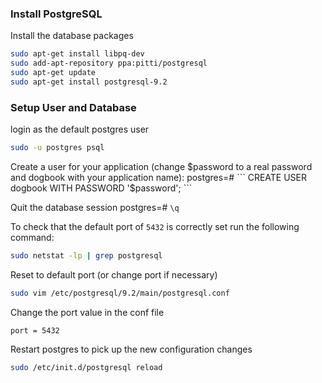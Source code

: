 ### Install PostgreSQL

Install the database packages
``` bash
sudo apt-get install libpq-dev
sudo add-apt-repository ppa:pitti/postgresql
sudo apt-get update
sudo apt-get install postgresql-9.2
```

### Setup User and Database

login as the default postgres user
``` bash
sudo -u postgres psql
```

Create a user for your application (change $password to a real password and dogbook with your application name):
postgres=# ``` CREATE USER dogbook WITH PASSWORD '$password'; ```

Quit the database session
postgres=# ``` \q ```

To check that the default port of ``` 5432 ``` is correctly set run the following command:
``` bash
sudo netstat -lp | grep postgresql
```

Reset to default port (or change port if necessary)
``` bash 
sudo vim /etc/postgresql/9.2/main/postgresql.conf
```

Change the port value in the conf file
``` 
port = 5432 
``` 

Restart postgres to pick up the new configuration changes
``` bash
sudo /etc/init.d/postgresql reload
```
